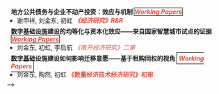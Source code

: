 <!-- <h1 id="WP"></h1>

<h3 style="margin: 60px 0px 10px;">Working Papers</h3> -->



<h4 style="margin:0 10px 0;">地方公共债务与企业不动产投资：效应与机制 <strong><i style="color:#e74d3c; border:1px solid black">Working Papers</i></strong></h4>
<ul style="margin:0 0 5px;">
  <li>谢申祥, 刘金东, 初虹 <strong><i style="color:#e74d3c">《经济研究》R&R</i></strong></li>
</ul>


<h4 style="margin:0 10px 0;">数字基础设施建设的均等化与资本化效应——来自国家智慧城市试点的证据 <strong><i style="color:#e74d3c; border:1px solid black">Working Papers</i></strong></h4>
<ul style="margin:0 0 5px;">
  <li>刘金东, 初虹, 李启航 <i style="color:#e74d3c">《南开经济研究》二审</i></li>
</ul>


<h4 style="margin:0 10px 0;">数字基础设施建设如何影响迁移意愿——基于租购同权的视角 <strong><i style="color:#e74d3c; border:1px solid black; padding: 4px;">Working Papers</i></strong></h4>
<ul style="margin:0 0 5px;">
  <li>刘金东, 陶然, 初虹 <strong style="color:#e74d3c">《数量经济技术经济研究》初审</strong></li>
</ul> -->


<!-- <h4 style="margin:0 10px 0;">Organization Committee</h4>

<ul style="margin:0 0 5px;">
  <li>..<a href="https://bmvc2023.org/people/organisers/"><autocolor>..</autocolor></a> <a href="h12"><autocolor>2022</autocolor></a>-<a href="12"><autocolor>2023</autocolor></a></li>
  <li>s<a href="https://www.acmmmasia.org/2020/committee.html"><autocolor>sd</autocolor></a></li>
</ul>

